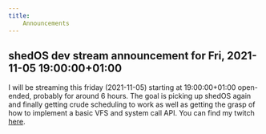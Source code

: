 ```yaml
---
title:
    Announcements
---
```


## shedOS dev stream announcement for Fri, 2021-11-05 19:00:00+01:00

I will be streaming this friday (2021-11-05) starting at 19:00:00+01:00
open-ended, probably for around 6 hours. The goal is picking up shedOS again and
finally getting crude scheduling to work as well as getting the grasp of how
to implement a basic VFS and system call API. You can find my twitch
[here](https://twitch.tv/basti153).
